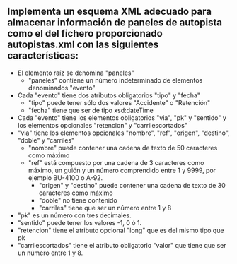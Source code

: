 ##  Implementa un esquema XML adecuado para almacenar información de paneles de autopista como el del fichero proporcionado autopistas.xml con las siguientes características: 

- El elemento raíz se denomina "paneles"
  - "paneles" contiene un número indeterminado de elementos denominados "evento"
- Cada "evento" tiene dos atributos obligatorios "tipo" y "fecha"
  - "tipo" puede tener sólo dos valores "Accidente" o "Retención"
  - "fecha" tiene que ser de tipo xsd:dateTime
-  Cada "evento" tiene los elementos obligatorios "via", "pk" y "sentido" y los elementos opcionales "retencion" y "carrilescortados"  
  - "via" tiene los elementos opcionales "nombre", "ref", "origen", "destino", "doble" y "carriles"
    - "nombre" puede contener una cadena de texto de 50 caracteres como máximo
    - "ref" está compuesto por una cadena de 3 caracteres como máximo, un guión y un número comprendido entre 1 y 9999, por ejemplo BU-4100 o A-92.
      - "origen" y "destino" puede contener una cadena de texto de 30 caracteres como máximo
      - "doble" no tiene contenido
      - "carriles" tiene que ser un número entre 1 y 8
  - "pk" es un número con tres decimales.
  - "sentido" puede tener los valores -1, 0 ó 1.
  - "retencion" tiene el atributo opcional "long" que es del mismo tipo que pk
  - "carrilescortados" tiene el atributo obligatorio "valor" que tiene que ser un número entre 1 y 8. 
